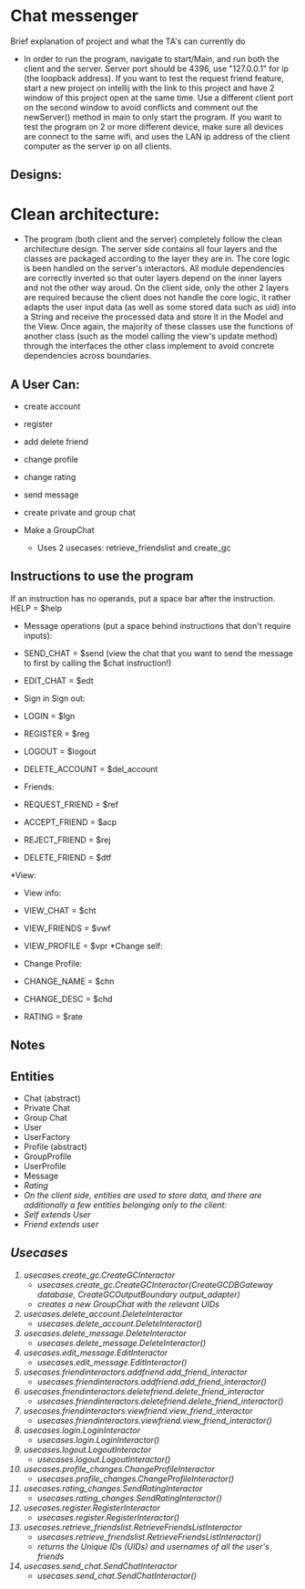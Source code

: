 # Chat messenger
Brief explanation of project and what the TA's can currently do
* In order to run the program, navigate to start/Main, and run both the client and the server. Server port should be 4396, use "127.0.0.1" for ip (the loopback address). If you want to test the request friend feature, start a new project on intellij with the link to this project and have 2 window of this project open at the same time. Use a different client port on the second window to avoid conflicts and comment out the newServer() method in main to only start the program. If you want to test the program on 2 or more different device, make sure all devices are connect to the same wifi, and uses the LAN ip address of the client computer as the server ip on all clients.

## Designs: 
# Clean architecture:
* The program (both client and the server) completely follow the clean architecture design. The server side contains all four layers and the classes are packaged according to the layer they are in. The core logic is been handled on the server's interactors. All module dependencies are correctly inverted so that outer layers depend on the inner layers and not the other way aroud. On the client side, only the other 2 layers are required because the client does not handle the core logic, it rather adapts the user input data (as well as some stored data such as uid) into a String and receive the processed data and store it in the Model and the View. Once again, the majority of these classes use the functions of another class (such as the model calling the view's update method) through the interfaces the other class implement to avoid concrete dependencies across boundaries.

## A User Can: 
* create account
* register
* add delete friend
* change profile
* change rating
* send message
* create private and group chat

* Make a GroupChat
  * Uses 2 usecases: retrieve_friendslist and create_gc

## Instructions to use the program

If an instruction has no operands, put a space bar after the instruction.
HELP = $help

* Message operations (put a space behind instructions that don't require inputs):
* SEND_CHAT = $send <content> (view the chat that you want to send the message to first by calling the $chat <chatUid> instruction!)
* EDIT_CHAT = $edt <msgUid>
* Sign in Sign out:
* LOGIN = $lgn <uid> <password>
* REGISTER = $reg <name> <password>
* LOGOUT = $logout 
* DELETE_ACCOUNT = $del_account

* Friends:
* REQUEST_FRIEND = $ref <friendUid>
* ACCEPT_FRIEND = $acp <uid>
* REJECT_FRIEND = $rej <uid>
* DELETE_FRIEND = $dtf <uid>

*View:
* View info:
* VIEW_CHAT = $cht <chatUid>
* VIEW_FRIENDS = $vwf
* VIEW_PROFILE = $vpr
*Change self:
* Change Profile:
* CHANGE_NAME = $chn
* CHANGE_DESC = $chd

* RATING = $rate <uid> <rating>
 

## Notes


## Entities
* Chat (abstract)
* Private Chat 
* Group Chat 
* User
* UserFactory
* Profile (abstract)
* GroupProfile
* UserProfile
* Message <I>
* Rating
* On the client side, entities are used to store data, and there are additionally a few entities belonging only to the client:
* Self extends User
* Friend extends user


## Usecases
1. usecases.create_gc.CreateGCInteractor
   * usecases.create_gc.CreateGCInteractor(CreateGCDBGateway database, CreateGCOutputBoundary output_adapter)
   * creates a new GroupChat with the relevant UIDs
2. usecases.delete_account.DeleteInteractor
   * usecases.delete_account.DeleteInteractor()
3. usecases.delete_message.DeleteInteractor
   * usecases.delete_message.DeleteInteractor()
4. usecases.edit_message.EditInteractor
   * usecases.edit_message.EditInteractor()
5. usecases.friendinteractors.addfriend.add_friend_interactor
   * usecases.friendinteractors.addfriend.add_friend_interactor()
6. usecases.friendinteractors.deletefriend.delete_friend_interactor
   * usecases.friendinteractors.deletefriend.delete_friend_interactor()
7. usecases.friendinteractors.viewfriend.view_friend_interactor
   * usecases.friendinteractors.viewfriend.view_friend_interactor()
8. usecases.login.LoginInteractor
   * usecases.login.LoginInteractor()
9. usecases.logout.LogoutInteractor
   * usecases.logout.LogoutInteractor()
10. usecases.profile_changes.ChangeProfileInteractor
    * usecases.profile_changes.ChangeProfileInteractor()
11. usecases.rating_changes.SendRatingInteractor
    * usecases.rating_changes.SendRatingInteractor()
12. usecases.register.RegisterInteractor
    * usecases.register.RegisterInteractor()
13. usecases.retrieve_friendslist.RetrieveFriendsListInteractor
    * usecases.retrieve_friendslist.RetrieveFriendsListInteractor()
    * returns the Unique IDs (UIDs) and usernames of all the user's friends
14. usecases.send_chat.SendChatInteractor
    * usecases.send_chat.SendChatInteractor()

